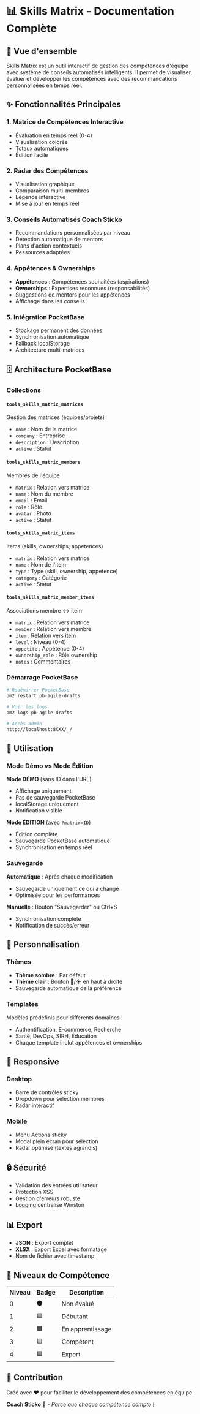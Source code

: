 # 📊 Skills Matrix - Documentation Complète

## 🎯 Vue d'ensemble

Skills Matrix est un outil interactif de gestion des compétences d'équipe avec système de conseils automatisés intelligents. Il permet de visualiser, évaluer et développer les compétences avec des recommandations personnalisées en temps réel.

## ✨ Fonctionnalités Principales

### 1. Matrice de Compétences Interactive
- Évaluation en temps réel (0-4)
- Visualisation colorée
- Totaux automatiques
- Édition facile

### 2. Radar des Compétences
- Visualisation graphique
- Comparaison multi-membres
- Légende interactive
- Mise à jour en temps réel

### 3. Conseils Automatisés Coach Sticko
- Recommandations personnalisées par niveau
- Détection automatique de mentors
- Plans d'action contextuels
- Ressources adaptées

### 4. Appétences & Ownerships
- **Appétences** : Compétences souhaitées (aspirations)
- **Ownerships** : Expertises reconnues (responsabilités)
- Suggestions de mentors pour les appétences
- Affichage dans les conseils

### 5. Intégration PocketBase
- Stockage permanent des données
- Synchronisation automatique
- Fallback localStorage
- Architecture multi-matrices

## 🗄️ Architecture PocketBase

### Collections

#### `tools_skills_matrix_matrices`
Gestion des matrices (équipes/projets)
- `name` : Nom de la matrice
- `company` : Entreprise
- `description` : Description
- `active` : Statut

#### `tools_skills_matrix_members`
Membres de l'équipe
- `matrix` : Relation vers matrice
- `name` : Nom du membre
- `email` : Email
- `role` : Rôle
- `avatar` : Photo
- `active` : Statut

#### `tools_skills_matrix_items`
Items (skills, ownerships, appetences)
- `matrix` : Relation vers matrice
- `name` : Nom de l'item
- `type` : Type (skill, ownership, appetence)
- `category` : Catégorie
- `active` : Statut

#### `tools_skills_matrix_member_items`
Associations membre ↔ item
- `matrix` : Relation vers matrice
- `member` : Relation vers membre
- `item` : Relation vers item
- `level` : Niveau (0-4)
- `appetite` : Appétence (0-4)
- `ownership_role` : Rôle ownership
- `notes` : Commentaires

### Démarrage PocketBase

```bash
# Redémarrer PocketBase
pm2 restart pb-agile-drafts

# Voir les logs
pm2 logs pb-agile-drafts

# Accès admin
http://localhost:8XXX/_/
```

## 🚀 Utilisation

### Mode Démo vs Mode Édition

**Mode DÉMO** (sans ID dans l'URL)
- Affichage uniquement
- Pas de sauvegarde PocketBase
- localStorage uniquement
- Notification visible

**Mode ÉDITION** (avec `?matrix=ID`)
- Édition complète
- Sauvegarde PocketBase automatique
- Synchronisation en temps réel

### Sauvegarde

**Automatique** : Après chaque modification
- Sauvegarde uniquement ce qui a changé
- Optimisée pour les performances

**Manuelle** : Bouton "Sauvegarder" ou Ctrl+S
- Synchronisation complète
- Notification de succès/erreur

## 🎨 Personnalisation

### Thèmes
- **Thème sombre** : Par défaut
- **Thème clair** : Bouton 🌙/☀️ en haut à droite
- Sauvegarde automatique de la préférence

### Templates
Modèles prédéfinis pour différents domaines :
- Authentification, E-commerce, Recherche
- Santé, DevOps, SIRH, Éducation
- Chaque template inclut appétences et ownerships

## 📱 Responsive

### Desktop
- Barre de contrôles sticky
- Dropdown pour sélection membres
- Radar interactif

### Mobile
- Menu Actions sticky
- Modal plein écran pour sélection
- Radar optimisé (textes agrandis)

## 🔒 Sécurité

- Validation des entrées utilisateur
- Protection XSS
- Gestion d'erreurs robuste
- Logging centralisé Winston

## 📊 Export

- **JSON** : Export complet
- **XLSX** : Export Excel avec formatage
- Nom de fichier avec timestamp

## 🎯 Niveaux de Compétence

| Niveau | Badge | Description |
|--------|-------|-------------|
| 0 | ⚫ | Non évalué |
| 1 | 🟥 | Débutant |
| 2 | 🟧 | En apprentissage |
| 3 | 🟨 | Compétent |
| 4 | 🟩 | Expert |

## 🤝 Contribution

Créé avec ❤️ pour faciliter le développement des compétences en équipe.

**Coach Sticko** 🎯 - *Parce que chaque compétence compte !*
